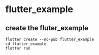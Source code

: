 # flutter_example

## create the fluter_example

``` shell
flutter create --no-pub flutter_example
cd flutter_example
flutter run
```
